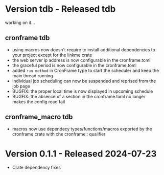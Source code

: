 # Version tdb - Released tdb
working on it...

## cronframe tdb
- using macros now doesn't require to install additional dependencies to your project except for the linkme crate
- the web server ip address is now configurable in the cronframe.toml
- the graceful period is now configurable in the cronframe.toml
- added `run method` in CronFrame type to start the scheduler and keep the main thread running
- individual job scheduling can now be suspended and reprised from the job page
- BUGFIX: the proper local time is now displayed in upcoming schedule
- BUGFIX: the absence of a section in the cronframe.toml no longer makes the config read fail

## cronframe_macro tdb
- macros now use dependecy types/functions/macros exported by the cronframe crate with che cronframe:: qualifier

# Version 0.1.1 - Released 2024-07-23
- Crate dependency fixes